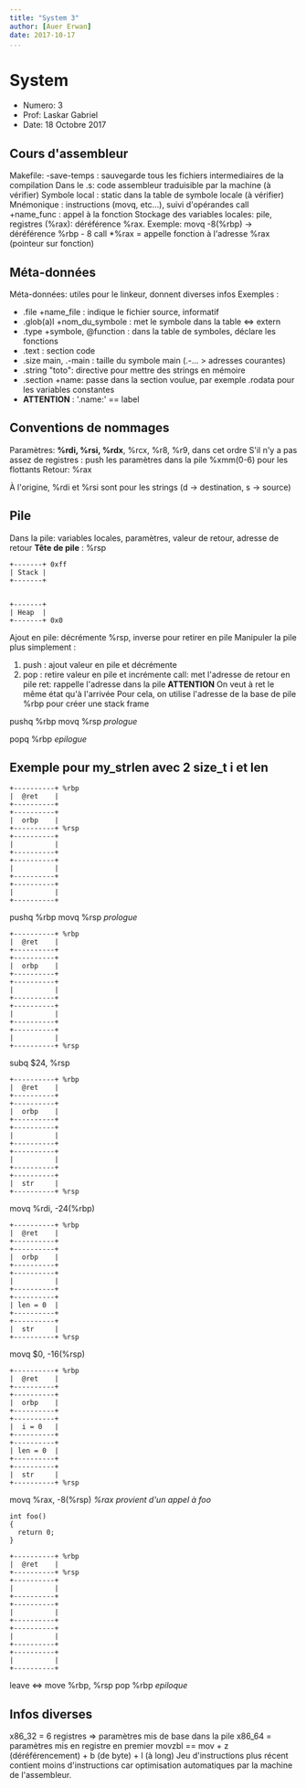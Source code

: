 ```yaml
---
title: "System 3"
author: [Auer Erwan]
date: 2017-10-17
...
```


# System

* Numero: 3
* Prof: Laskar Gabriel
* Date: 18 Octobre 2017

## Cours d'assembleur

Makefile: -save-temps : sauvegarde tous les fichiers intermediaires de la
compilation
Dans le .s: code assembleur traduisible par la machine
(à vérifier) Symbole local : static dans la table de symbole locale (à vérifier)
Mnémonique : instructions (movq, etc...), suivi d'opérandes
call +name\_func : appel à la fonction
Stockage des variables locales: pile, registres
(%rax): déréférence %rax. Exemple: movq -8(%rbp) -> déréférence %rbp - 8
call \*%rax = appelle fonction à l'adresse %rax (pointeur sur fonction)

## Méta-données

Méta-données: utiles pour le linkeur, donnent diverses infos
Exemples :

  * .file +name\_file : indique le fichier source, informatif
  * .glob(a)l +nom\_du\_symbole : met le symbole dans la table <=> extern
  * .type +symbole, @function : dans la table de symboles, déclare les fonctions
  * .text : section code
  * .size main, .-main : taille du symbole main (.-... > adresses courantes)
  * .string "toto": directive pour mettre des strings en mémoire
  * .section +name: passe dans la section voulue, par exemple .rodata pour les variables constantes
  * **ATTENTION** : '.name:' == label

## Conventions de nommages
Paramètres: **%rdi, %rsi, %rdx**, %rcx, %r8, %r9, dans cet ordre
S'il n'y a pas assez de registres : push les paramètres dans la pile
%xmm(0-6) pour les flottants
Retour: %rax

À l'origine, %rdi et %rsi sont pour les strings (d -> destination, s -> source)

## Pile

Dans la pile: variables locales, paramètres, valeur de retour, adresse de retour
**Tête de pile** : %rsp
```
+-------+ 0xff
| Stack |
+-------+


+-------+
| Heap  |
+-------+ 0x0
```
Ajout en pile: décrémente %rsp, inverse pour retirer en pile
Manipuler la pile plus simplement :
  1. push : ajout valeur en pile et décrémente
  2. pop : retire valeur en pile et incrémente
call: met l'adresse de retour en pile
ret: rappelle l'adresse dans la pile
**ATTENTION** On veut à ret le même état qu'à l'arrivée
Pour cela, on utilise l'adresse de la base de pile %rbp pour créer une stack frame

pushq %rbp
movq %rsp
*prologue*

popq %rbp
*epilogue*

## Exemple pour my\_strlen avec 2 size\_t i et len

```
+----------+ %rbp
|  @ret    |
+----------+
+----------+
|  orbp    |
+----------+ %rsp
+----------+
|          |
+----------+
+----------+
|          |
+----------+
+----------+
|          |
+----------+
```
pushq %rbp
movq %rsp
*prologue*

```
+----------+ %rbp
|  @ret    |
+----------+
+----------+
|  orbp    |
+----------+
+----------+
|          |
+----------+
+----------+
|          |
+----------+
+----------+
|          |
+----------+ %rsp
```
subq $24, %rsp

```
+----------+ %rbp
|  @ret    |
+----------+
+----------+
|  orbp    |
+----------+
+----------+
|          |
+----------+
+----------+
|          |
+----------+
+----------+
|  str     |
+----------+ %rsp
```
movq %rdi, -24(%rbp)

```
+----------+ %rbp
|  @ret    |
+----------+
+----------+
|  orbp    |
+----------+
+----------+
|          |
+----------+
+----------+
| len = 0  |
+----------+
+----------+
|  str     |
+----------+ %rsp
```
movq $0, -16(%rsp)

```
+----------+ %rbp
|  @ret    |
+----------+
+----------+
|  orbp    |
+----------+
+----------+
|  i = 0   |
+----------+
+----------+
| len = 0  |
+----------+
+----------+
|  str     |
+----------+ %rsp
```
movq %rax, -8(%rsp)
*%rax provient d'un appel à foo*
```
int foo()
{
  return 0;
}
```

```
+----------+ %rbp
|  @ret    |
+----------+ %rsp
+----------+
|          |
+----------+
+----------+
|          |
+----------+
+----------+
|          |
+----------+
+----------+
|          |
+----------+
```
leave <=> move %rbp, %rsp
          pop %rbp
          *epiloque*

## Infos diverses
x86\_32 = 6 registres => paramètres mis de base dans la pile
x86\_64 = paramètres mis en registre en premier
movzbl == mov + z (déréférencement) + b (de byte) + l (à long)
Jeu d'instructions plus récent contient moins d'instructions car optimisation
automatiques par la machine de l'assembleur.
